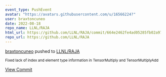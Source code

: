 ```yaml
---
event_type: PushEvent
avatar: "https://avatars.githubusercontent.com/u/16566224?"
user: braxtoncuneo
date: 2022-08-18
repo_name: LLNL/RAJA
html_url: https://github.com/LLNL/RAJA/commit/664e2462fe4ad05285fb02a97d20c5c291544ef0
repo_url: https://github.com/LLNL/RAJA
---
```


<a href='https://github.com/braxtoncuneo' target='_blank'>braxtoncuneo</a> pushed to <a href='https://github.com/LLNL/RAJA' target='_blank'>LLNL/RAJA</a>

<small>Fixed lack of index and element type information in TensorMultiply and TensorMultiplyAdd</small>

<a href='https://github.com/LLNL/RAJA/commit/664e2462fe4ad05285fb02a97d20c5c291544ef0' target='_blank'>View Commit</a>